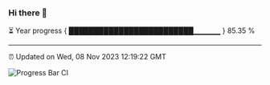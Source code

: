 ### Hi there 👋

⏳ Year progress { █████████████████████████▁▁▁▁▁ } 85.35 %

---

⏰ Updated on Wed, 08 Nov 2023 12:19:22 GMT

![Progress Bar CI](https://github.com/liununu/liununu/workflows/Progress%20Bar%20CI/badge.svg)
